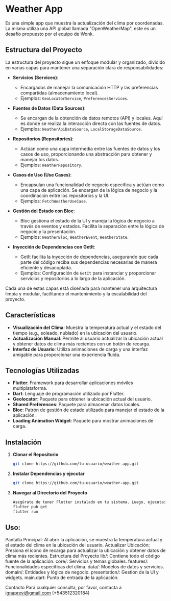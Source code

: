 
# Weather App

Es una simple app que muestra la actualización del clima por coordenadas. La misma utiliza una API global llamada "OpenWeatherMap", este es un desafío propuesto por el equipo de Wonk.

## Estructura del Proyecto

La estructura del proyecto sigue un enfoque modular y organizado, dividido en varias capas para mantener una separación clara de responsabilidades:

- **Servicios (Services)**:
  - Encargados de manejar la comunicación HTTP y las preferencias compartidas (almacenamiento local).
  - Ejemplos: `GeoLocatorService`, `PreferencesServices`.

- **Fuentes de Datos (Data Sources)**:
  - Se encargan de la obtención de datos remotos (API) y locales. Aquí es donde se realiza la interacción directa con las fuentes de datos.
  - Ejemplos: `WeatherApiDataSource`, `LocalStorageDataSource`.

- **Repositorios (Repositories)**:
  - Actúan como una capa intermedia entre las fuentes de datos y los casos de uso, proporcionando una abstracción para obtener y manejar los datos.
  - Ejemplos: `WeatherRepository`.

- **Casos de Uso (Use Cases)**:
  - Encapsulan una funcionalidad de negocio específica y actúan como una capa de aplicación. Se encargan de la lógica de negocio y la coordinación entre los repositorios y la UI.
  - Ejemplos: `FetchWeatherUseCase`.

- **Gestión del Estado con Bloc**:
  - Bloc gestiona el estado de la UI y maneja la lógica de negocio a través de eventos y estados. Facilita la separación entre la lógica de negocio y la presentación.
  - Ejemplos: `WeatherBloc`, `WeatherEvent`, `WeatherState`.

- **Inyección de Dependencias con GetIt**:
  - GetIt facilita la inyección de dependencias, asegurando que cada parte del código reciba sus dependencias necesarias de manera eficiente y desacoplada.
  - Ejemplos: Configuración de `GetIt` para instanciar y proporcionar servicios y repositorios a lo largo de la aplicación.

Cada una de estas capas está diseñada para mantener una arquitectura limpia y modular, facilitando el mantenimiento y la escalabilidad del proyecto.

## Características

- **Visualización del Clima**: Muestra la temperatura actual y el estado del tiempo (e.g., soleado, nublado) en la ubicación del usuario.
- **Actualización Manual**: Permite al usuario actualizar la ubicación actual y obtener datos de clima más recientes con un botón de recarga.
- **Interfaz de Usuario**: Utiliza animaciones de carga y una interfaz amigable para proporcionar una experiencia fluida.

## Tecnologías Utilizadas

- **Flutter**: Framework para desarrollar aplicaciones móviles multiplataforma.
- **Dart**: Lenguaje de programación utilizado por Flutter.
- **Geolocator**: Paquete para obtener la ubicación actual del usuario.
- **Shared Preferences**: Paquete para almacenar datos locales.
- **Bloc**: Patrón de gestión de estado utilizado para manejar el estado de la aplicación.
- **Loading Animation Widget**: Paquete para mostrar animaciones de carga.

## Instalación

1. **Clonar el Repositorio**
   ```bash
   git clone https://github.com/tu-usuario/weather-app.git

2. **Instalar Dependencias y ejecutar**
   ```bash
   git clone https://github.com/tu-usuario/weather-app.git

3. **Navegar al Directorio del Proyecto**
   ```bash
   Asegúrate de tener Flutter instalado en tu sistema. Luego, ejecuta:
   flutter pub get
   flutter run


## Uso:
Pantalla Principal: Al abrir la aplicación, se muestra la temperatura actual y el estado del clima en la ubicación del usuario.
Actualizar Ubicación: Presiona el ícono de recarga para actualizar la ubicación y obtener datos de clima más recientes.
Estructura del Proyecto
lib/: Contiene todo el código fuente de la aplicación.
core/: Servicios y temas globales.
features/: Funcionalidades específicas del clima.
data/: Modelos de datos y servicios.
domain/: Entidades y lógica de negocio.
presentation/: Gestión de la UI y widgets.
main.dart: Punto de entrada de la aplicación.


Contacto
Para cualquier consulta, por favor, contacta a ignaprevi@gmail.com (+543512320184)


